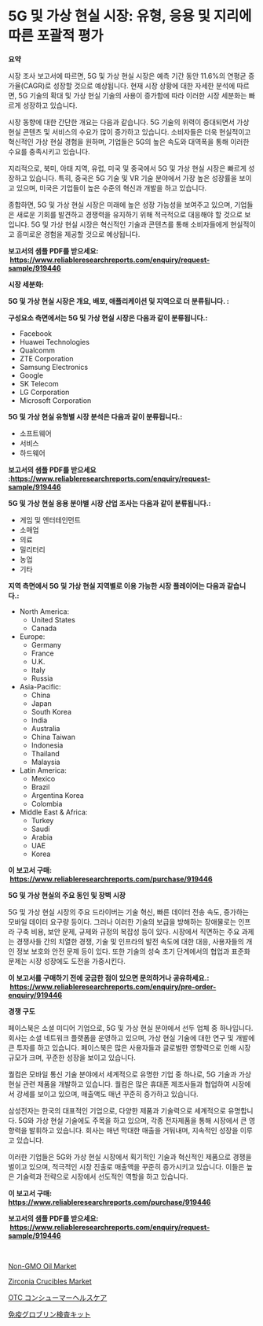 <p><h1>5G 및 가상 현실 시장: 유형, 응용 및 지리에 따른 포괄적 평가</h1></p><p><strong>요약</strong></p>
<p><p>시장 조사 보고서에 따르면, 5G 및 가상 현실 시장은 예측 기간 동안 11.6%의 연평균 증가율(CAGR)로 성장할 것으로 예상됩니다. 현재 시장 상황에 대한 자세한 분석에 따르면, 5G 기술의 확대 및 가상 현실 기술의 사용이 증가함에 따라 이러한 시장 세분화는 빠르게 성장하고 있습니다.</p><p>시장 동향에 대한 간단한 개요는 다음과 같습니다. 5G 기술의 위력이 증대되면서 가상 현실 콘텐츠 및 서비스의 수요가 많이 증가하고 있습니다. 소비자들은 더욱 현실적이고 혁신적인 가상 현실 경험을 원하며, 기업들은 5G의 높은 속도와 대역폭을 통해 이러한 수요를 충족시키고 있습니다.</p><p>지리적으로, 북미, 아태 지역, 유럽, 미국 및 중국에서 5G 및 가상 현실 시장은 빠르게 성장하고 있습니다. 특히, 중국은 5G 기술 및 VR 기술 분야에서 가장 높은 성장률을 보이고 있으며, 미국은 기업들이 높은 수준의 혁신과 개발을 하고 있습니다.</p><p>종합하면, 5G 및 가상 현실 시장은 미래에 높은 성장 가능성을 보여주고 있으며, 기업들은 새로운 기회를 발견하고 경쟁력을 유지하기 위해 적극적으로 대응해야 할 것으로 보입니다. 5G 및 가상 현실 시장은 혁신적인 기술과 콘텐츠를 통해 소비자들에게 현실적이고 흥미로운 경험을 제공할 것으로 예상됩니다.</p></p>
<p><strong>보고서의 샘플 PDF를 받으세요: &nbsp;<a href="https://www.reliableresearchreports.com/enquiry/request-sample/919446">https://www.reliableresearchreports.com/enquiry/request-sample/919446</a></strong></p>
<p><strong>시장 세분화:</strong></p>
<p><strong> 5G 및 가상 현실 시장은 개요, 배포, 애플리케이션 및 지역으로 더 분류됩니다. :</strong></p>
<p><strong>구성요소 측면에서는 5G 및 가상 현실 시장은 다음과 같이 분류됩니다.:</strong></p>
<p><ul><li>Facebook</li><li>Huawei Technologies</li><li>Qualcomm</li><li>ZTE Corporation</li><li>Samsung Electronics</li><li>Google</li><li>SK Telecom</li><li>LG Corporation</li><li>Microsoft Corporation</li></ul></p>
<p><strong> 5G 및 가상 현실 유형별 시장 분석은 다음과 같이 분류됩니다.:</strong></p>
<p><ul><li>소프트웨어</li><li>서비스</li><li>하드웨어</li></ul></p>
<p><strong>보고서의 샘플 PDF를 받으세요 :<a href="https://www.reliableresearchreports.com/enquiry/request-sample/919446">https://www.reliableresearchreports.com/enquiry/request-sample/919446</a></strong></p>
<p><strong> 5G 및 가상 현실 응용 분야별 시장 산업 조사는 다음과 같이 분류됩니다.:</strong></p>
<p><ul><li>게임 및 엔터테인먼트</li><li>소매업</li><li>의료</li><li>밀리터리</li><li>농업</li><li>기타</li></ul></p>
<p><strong>지역 측면에서 5G 및 가상 현실 지역별로 이용 가능한 시장 플레이어는 다음과 같습니다.:</strong></p>
<p><ul>
    <li>
        North America:
        <ul>
            <li>United States</li>
            <li>Canada</li>
        </ul>
    </li>
    <li>
        Europe:
        <ul>
            <li>Germany</li>
            <li>France</li>
            <li>U.K.</li>
            <li>Italy</li>
            <li>Russia</li>
        </ul>
    </li>
    <li>
        Asia-Pacific:
        <ul>
            <li>China</li>
            <li>Japan</li>
            <li>South Korea</li>
            <li>India</li>
            <li>Australia</li>
            <li>China Taiwan</li>
            <li>Indonesia</li>
            <li>Thailand</li>
            <li>Malaysia</li>
        </ul>
    </li>
    <li>
        Latin America:
        <ul>
            <li>Mexico</li>
            <li>Brazil</li>
            <li>Argentina Korea</li>
            <li>Colombia</li>
        </ul>
    </li>
    <li>
        Middle East & Africa:
        <ul>
            <li>Turkey</li>
            <li>Saudi</li>
            <li>Arabia</li>
            <li>UAE</li>
            <li>Korea</li>
        </ul>
    </li>
    </ul></p>
<p><strong>이 보고서 구매: &nbsp;<a href="https://www.reliableresearchreports.com/purchase/919446">https://www.reliableresearchreports.com/purchase/919446</a></strong></p>
<p><strong>5G 및 가상 현실의 주요 동인 및 장벽 시장</strong></p>
<p><p>5G 및 가상 현실 시장의 주요 드라이버는 기술 혁신, 빠른 데이터 전송 속도, 증가하는 모바일 데이터 요구량 등이다. 그러나 이러한 기술의 보급을 방해하는 장애물로는 인프라 구축 비용, 보안 문제, 규제와 규정의 복잡성 등이 있다. 시장에서 직면하는 주요 과제는 경쟁사들 간의 치열한 경쟁, 기술 및 인프라의 발전 속도에 대한 대응, 사용자들의 개인 정보 보호와 안전 문제 등이 있다. 또한 기술의 성숙 초기 단계에서의 협업과 표준화 문제는 시장 성장에도 도전을 가중시킨다.</p></p>
<p><strong>이 보고서를 구매하기 전에 궁금한 점이 있으면 문의하거나 공유하세요.: &nbsp;<a href="https://www.reliableresearchreports.com/enquiry/pre-order-enquiry/919446">https://www.reliableresearchreports.com/enquiry/pre-order-enquiry/919446</a></strong></p>
<p><strong>경쟁 구도</strong></p>
<p><p>페이스북은 소셜 미디어 기업으로, 5G 및 가상 현실 분야에서 선두 업체 중 하나입니다. 회사는 소셜 네트워크 플랫폼을 운영하고 있으며, 가상 현실 기술에 대한 연구 및 개발에 큰 투자를 하고 있습니다. 페이스북은 많은 사용자들과 글로벌한 영향력으로 인해 시장 규모가 크며, 꾸준한 성장을 보이고 있습니다.</p><p>퀄컴은 모바일 통신 기술 분야에서 세계적으로 유명한 기업 중 하나로, 5G 기술과 가상 현실 관련 제품을 개발하고 있습니다. 퀄컴은 많은 휴대폰 제조사들과 협업하여 시장에서 강세를 보이고 있으며, 매출액도 매년 꾸준히 증가하고 있습니다.</p><p>삼성전자는 한국의 대표적인 기업으로, 다양한 제품과 기술력으로 세계적으로 유명합니다. 5G와 가상 현실 기술에도 주목을 하고 있으며, 각종 전자제품을 통해 시장에서 큰 영향력을 발휘하고 있습니다. 회사는 매년 막대한 매출을 거둬내며, 지속적인 성장을 이루고 있습니다.</p><p>이러한 기업들은 5G와 가상 현실 시장에서 획기적인 기술과 혁신적인 제품으로 경쟁을 벌이고 있으며, 적극적인 시장 진출로 매출액을 꾸준히 증가시키고 있습니다. 이들은 높은 기술력과 전략으로 시장에서 선도적인 역할을 하고 있습니다.</p></p>
<p><strong>이 보고서 구매: &nbsp; <a href="https://www.reliableresearchreports.com/purchase/919446">https://www.reliableresearchreports.com/purchase/919446</a></strong></p>
<p><strong>보고서의 샘플 PDF를 받으세요: &nbsp;<a href="https://www.reliableresearchreports.com/enquiry/request-sample/919446">https://www.reliableresearchreports.com/enquiry/request-sample/919446</a></strong><strong></strong></p>
<p>&nbsp;</p>
<p><p><a href="https://github.com/gamblestampleyjenny50m5sl6/Market-Research-Report-List-1/blob/main/non-gmo-oil-market.md">Non-GMO Oil Market</a></p><p><a href="https://github.com/nicholepatriciadoylenwnrjr0/Market-Research-Report-List-1/blob/main/zirconia-crucibles-market.md">Zirconia Crucibles Market</a></p><p><a href="https://github.com/lababdou/Market-Research-Report-List-2/blob/main/5140874182902.md">OTC コンシューマーヘルスケア</a></p><p><a href="https://github.com/mohamedbakry57/Market-Research-Report-List-2/blob/main/3924556182901.md">免疫グロブリン検査キット</a></p></p>